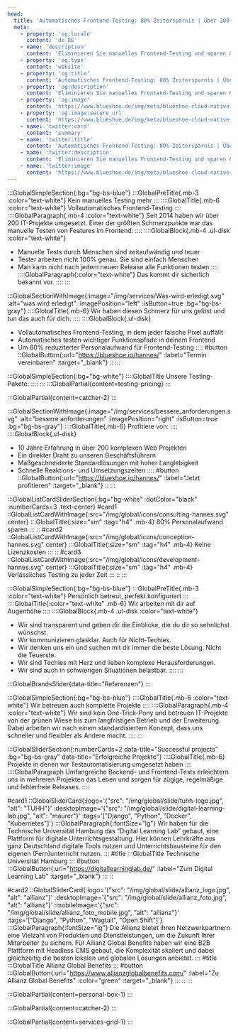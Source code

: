 ```yaml
---
head:
  title: 'Automatisches Frontend-Testing: 80% Zeitersparnis | Über 200 Projekte seit 2014'
  meta:
    - property: 'og:locale'
      content: 'de_DE'
    - name: 'description'
      content: 'Eliminieren Sie manuelles Frontend-Testing und sparen 80% Personalaufwand. Vollautomatisches Testing für fehlerfreie Releases. Persönliche Betreuung und schnelle Umsetzung.'
    - property: 'og:type'
      content: 'website'
    - property: 'og:title'
      content: 'Automatisches Frontend-Testing: 80% Zeitersparnis | Über 200 Projekte seit 2014'
    - property: 'og:description'
      content: 'Eliminieren Sie manuelles Frontend-Testing und sparen 80% Personalaufwand. Vollautomatisches Testing für fehlerfreie Releases. Persönliche Betreuung und schnelle Umsetzung.'
    - property: 'og:image'
      content: 'https://www.blueshoe.de/img/meta/blueshoe-cloud-native-devlopment.png'
    - property: 'og:image:secure_url'
      content: 'https://www.blueshoe.de/img/meta/blueshoe-cloud-native-devlopment.png'
    - name: 'twitter:card'
      content: 'summary'
    - name: 'twitter:title'
      content: 'Automatisches Frontend-Testing: 80% Zeitersparnis | Über 200 Projekte seit 2014'
    - name: 'twitter:description'
      content: 'Eliminieren Sie manuelles Frontend-Testing und sparen 80% Personalaufwand. Vollautomatisches Testing für fehlerfreie Releases. Persönliche Betreuung und schnelle Umsetzung.'
    - name: 'twitter:image'
      content: 'https://www.blueshoe.de/img/meta/blueshoe-cloud-native-devlopment.png'
---
```


:::GlobalSimpleSection{:bg="bg-bs-blue"}
:::GlobalPreTitle{.mb-3 :color="text-white"}
Kein manuelles Testing mehr
:::
::::GlobalTitle{.mb-6 :color="text-white"}
Vollautomatisches Frontend-Testing
::::
::::GlobalParagraph{.mb-4 :color="text-white"}
Seit 2014 haben wir über 200 IT-Projekte umgesetzt. Einer der größten Schmerzpunkte war das manuelle Testen von Features im Frontend:
::::
::::GlobalBlock{.mb-4 .ul-disk :color="text-white"}
- Manuelle Tests durch Menschen sind zeitaufwändig und teuer
- Tester arbeiten nicht 100% genau. Sie sind einfach Menschen
- Man kann nicht nach jedem neuen Release alle Funktionen testen
::::
::::GlobalParagraph{:color="text-white"}
Das kommt dir sicherlich bekannt vor.
::::
:::


<!--- Wir haben diesen Schmerz für uns gelöst und tun das auch für dich: --->
:::GlobalSectionWithImage{:image="/img/services/Was-wird-erledigt.svg" :alt="was wird erledigt" :imagePosition="left" :isButton=true :bg="bg-bs-gray"}
::::GlobalTitle{.mb-6}
Wir haben diesen Schmerz für uns gelöst und tun das auch für dich:
::::
::::GlobalBlock{.ul-disk}
- Vollautomatisches Frontend-Testing, in dem jeder falsche Pixel auffällt
- Automatisches testen wichtiger Funktionspfade in deinem Frontend
- Um 80% reduziterter Personalaufwand für Frontend-Testing
::::
#button
::GlobalButton{:url="https://blueshoe.io/hannes/" :label="Termin vereinbaren" :target="_blank"}
::
:::

<!--- Pricing --->
:::GlobalSimpleSection{:bg="bg-white"}
::::GlobalTitle
Unsere Testing-Pakete:
::::
:::
:::GlobalPartial{content=testing-pricing}
:::

<!--- Call an expert --->
:::GlobalPartial{content=catcher-2}
:::

<!--- Profitiere von: --->
:::GlobalSectionWithImage{:image="/img/services/bessere_anforderungen.svg" :alt="bessere anforderungen" :imagePosition="right" :isButton=true :bg="bg-bs-gray"}
::::GlobalTitle{.mb-6}
Profitiere von:
::::
::::GlobalBlock{.ul-disk}
- 10 Jahre Erfahrung in über 200 komplexen Web Projekten
- Ein direkter Draht zu unseren Geschäftsführern
- Maßgeschneiderte Standardlösungen mit hoher Langlebigkeit
- Schnelle Reaktions- und Umsetzungszeiten
::::
#button
::GlobalButton{:url="https://blueshoe.io/hannes/" :label="Jetzt profitieren" :target="_blank"}
::
:::


<!--- Profitiere von: Boxen --->
:::GlobalListCardSliderSection{:bg="bg-white" :dotColor="black" :numberCards=3 .text-center}
#card1
::GlobalListCardWithImage{:src="/img/global/icons/consulting-hannes.svg" center}
:::GlobalTitle{:size="sm" :tag="h4" .mb-4}
80% Personalaufwand sparen
:::
::
#card2
::GlobalListCardWithImage{:src="/img/global/icons/conception-hannes.svg" center}
:::GlobalTitle{:size="sm" :tag="h4" .mb-4}
Keine Lizenzkosten
:::
::
#card3
::GlobalListCardWithImage{:src="/img/global/icons/development-hannes.svg" center}
:::GlobalTitle{:size="sm" :tag="h4" .mb-4}
Verlässliches Testing zu jeder Zeit
:::
::
:::

<!--- Profitiere von: Boxen
:::GlobalSmallCardWithImageSection{ :bg="bg-white" :numberCards=3}

#cards
::GlobalSmallCardWithImage{:src="/img/global/icons/cloud-storage.svg" :href="/leistungen/cloud-native-development/"}

#title
:::GlobalTitle{:size="xs" :tag="h3" :color="text-bs-blue" .uppercase .mb-3}
80% Personalaufwand sparen
:::
::

::GlobalSmallCardWithImage{:src="/img/global/icons/consulting_1.svg" :href="/leistungen/cloud-native-beratung/"}
:::GlobalParagraph{:fontSize="lg" .leading-6 .mb-4}
Wir helfen dir, Lösungen zu finden
:::
:::GlobalParagraph{:fontSize="lg" .leading-6 .mb-4}
Wir unterstützen dich dabei, Lösungen für die Herausforderungen bei der Cloud-Entwicklung und der Verwaltung von Service-Architekturen auf Kubernetes zu finden.
:::
#title
:::GlobalTitle{:size="xs" :tag="h3" :color="text-bs-blue" .uppercase .mb-3}
Cloud-Beratung
:::
::
::GlobalSmallCardWithImage{:src="/img/global/icons/software-development_1.svg" :href="/tools/"}
:::GlobalParagraph{:fontSize="lg" .leading-6 .mb-4}
Unsere Beteiligung on der OSS-Community
:::
:::GlobalParagraph{:fontSize="lg" .leading-6 .mb-4}
Wir entwickeln Open-Source-Tools, um die Cloud-Native-Entwicklung für Entwickler zugänglicher zu machen.
:::
#title
::::GlobalTitle{:size="xs" :tag="h3" :color="text-bs-blue" .uppercase .mb-3}
Open-Source-Tools
::::
::: --->


<!--- Persönlich betreut, perfekt konfiguriert --->
:::GlobalSimpleSection{:bg="bg-bs-blue"}
:::GlobalPreTitle{.mb-3 :color="text-white"}
Persönlich betreut, perfekt konfiguriert
:::
::::GlobalTitle{:color="text-white" .mb-6}
Wir arbeiten mit dir auf Augenhöhe
::::
::::GlobalBlock{.mb-4 .ul-disk :color="text-white"}
- Wir sind transparent und geben dir die Einblicke, die du dir so sehnlichst wünschst.
- Wir kommunizieren glasklar. Auch für Nicht-Techies.
- Wir denken uns ein und suchen mit dir immer die beste Lösung. Nicht die Teuerste.
- Wir sind Techies mit Herz und lieben komplexe Herausforderungen.
- Wir sind auch in schwierigen Situationen belastbar.
::::
:::

<!--- Referenzen --->
:::GlobalBrandsSlider{data-title="Referenzen"}
::: 

<!--- Wir betreuen auch komplette Projekte --->
:::GlobalSimpleSection{:bg="bg-bs-blue"}
::::GlobalTitle{.mb-6 :color="text-white"}
Wir betreuen auch komplette Projekte
::::
::::GlobalParagraph{.mb-4 :color="text-white"}
Wir sind kein One-Trick-Pony und betreuen IT-Projekte von der grünen Wiese bis zum langfristigen Betrieb und der Erweiterung. Dabei arbeiten wir nach einem standardisiertem Konzept, dass uns schneller und flexibler als Andere macht.
::::
:::


<!--- Projekte --->
:::GlobalSliderSection{:numberCards=2 data-title="Successful projects" :bg="bg-bs-gray" data-title="Erfolgreiche Projekte"}
::::GlobalTitle{.mb-6}
Projekte in denen wir Testautomatisierung umgesetzt haben
::::
::::GlobalParagraph
Umfangreiche Backend- und Frontend-Tests erleichtern uns in mehreren Projekten das Leben und sorgen für zügige, regelmäßige und fehlerfreie Releases.
::::

#card1
::GlobalSliderCard{:logo='{"src": "/img/global/slide/tuhh-logo.jpg", "alt": "TUHH"}' :desktopImage='{"src": "/img/global/slide/digital-learning-lab.jpg", "alt": "maurer"}' :tags='["Django", "Python", "Docker", "Kubernetes"]'}
:::GlobalParagraph{:fontSize="lg"}
Wir haben für die Technische Universität Hamburg das “Digital Learning Lab” gebaut, eine Plattform für digitale Unterrichtsgestaltung. Hier können Lehrkräfte aus ganz Deutschland digitale Tools nutzen und Unterrichtsbausteine für den eigenen (Fern)unterricht nutzen.
:::
#title
:::GlobalTitle
Technische Universität Hamburg
:::
#button
:::GlobalButton{:url="https://digitallearninglab.de/" :label="Zum Digital Learning Lab" :target="_blank"}
:::
::

#card2
::GlobalSliderCard{:logo='{"src": "/img/global/slide/allianz_logo.jpg", "alt": "allianz"}' :desktopImage='{"src": "/img/global/slide/allianz_foto.jpg", "alt": "allianz"}' :mobileImage='{"src": "/img/global/slide/allianz_foto_mobile.jpg", "alt": "allianz"}' :tags='["Django", "Python", "Wagtail", "Open Shift"]'}
:::GlobalParagraph{:fontSize="lg"}
Die Allianz bietet ihren Netzwerkpartnern eine Vielzahl von Produkten und Dienstleistungen, um die Zukunft Ihrer Mitarbeiter zu sichern. Für Allianz Global Benefits haben wir eine B2B Plattform mit Headless CMS gebaut, die Komplexität skaliert und dabei gleichzeitig die besten lokalen und globalen Lösungen anbietet.
:::
#title
:::GlobalTitle
Allianz Global Benefits
:::
#button
:::GlobalButton{:url="https://www.allianzglobalbenefits.com/" :label="Zu Allianz Global Benefits" :color="green" :target="_blank"}
:::
::
:::

<!--- persönlicher Kontakt --->
:::GlobalPartial{content=personal-box-1}
:::



<!--- Call an expert --->
:::GlobalPartial{content=catcher-2}
:::


<!--- Service Grid --->
:::GlobalPartial{content=services-grid-1}
:::
